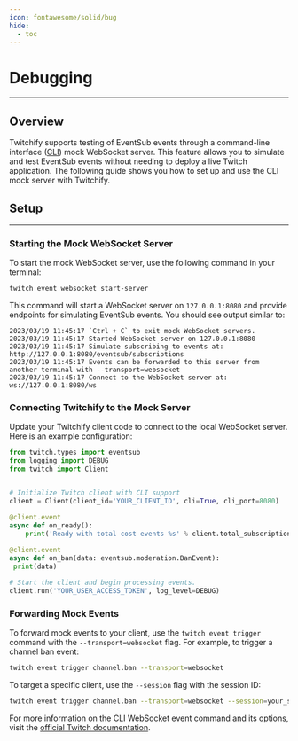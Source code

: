 ```yaml
---
icon: fontawesome/solid/bug
hide:
  - toc
---
```


# Debugging
___

## Overview

Twitchify supports testing of EventSub events through a command-line interface ([CLI](https://dev.twitch.tv/docs/cli/))
mock WebSocket server. This feature allows you to simulate and test EventSub events without needing to deploy a
live Twitch application. The following guide shows you how to set up and use the CLI mock server with Twitchify.

## Setup
___

### Starting the Mock WebSocket Server

To start the mock WebSocket server, use the following command in your terminal:

```bash
twitch event websocket start-server
```

This command will start a WebSocket server on `127.0.0.1:8080` and provide endpoints for simulating EventSub events.
You should see output similar to:

```
2023/03/19 11:45:17 `Ctrl + C` to exit mock WebSocket servers.
2023/03/19 11:45:17 Started WebSocket server on 127.0.0.1:8080
2023/03/19 11:45:17 Simulate subscribing to events at: http://127.0.0.1:8080/eventsub/subscriptions
2023/03/19 11:45:17 Events can be forwarded to this server from another terminal with --transport=websocket
2023/03/19 11:45:17 Connect to the WebSocket server at: ws://127.0.0.1:8080/ws
```

### Connecting Twitchify to the Mock Server

Update your Twitchify client code to connect to the local WebSocket server. Here is an example configuration:

```python
from twitch.types import eventsub
from logging import DEBUG
from twitch import Client


# Initialize Twitch client with CLI support
client = Client(client_id='YOUR_CLIENT_ID', cli=True, cli_port=8080)

@client.event
async def on_ready():
    print('Ready with total cost events %s' % client.total_subscription_cost)
    
@client.event
async def on_ban(data: eventsub.moderation.BanEvent):
 print(data)

# Start the client and begin processing events.
client.run('YOUR_USER_ACCESS_TOKEN', log_level=DEBUG)
```

### Forwarding Mock Events

To forward mock events to your client, use the `twitch event trigger` command with the `--transport=websocket` flag.
For example, to trigger a channel ban event:

```bash
twitch event trigger channel.ban --transport=websocket
```

To target a specific client, use the `--session` flag with the session ID:

```bash
twitch event trigger channel.ban --transport=websocket --session=your_session_id
```

For more information on the CLI WebSocket event command and its options, visit the [official Twitch documentation](https://dev.twitch.tv/docs/cli/websocket-event-command/).